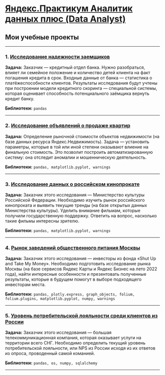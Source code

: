 # [Яндекс.Практикум Аналитик данных плюс (Data Analyst)](https://practicum.yandex.ru/data-analyst-plus/)
## Мои учебные проекты
<hr>

### 1. <a href="https://colab.research.google.com/github/Nikitoniy/Yandex_Data_Analysis/blob/main/1_Исследование_надежности_заемщиков.ipynb" target="blank" rel="noreferrer">Исследование надежности заемщиков</a>

**Задача:**
Заказчик — кредитный отдел банка. Нужно разобраться, влияет ли семейное положение и количество детей клиента на факт погашения кредита в срок. Входные данные от банка — статистика о платёжеспособности клиентов. Результаты исследования будут учтены при построении модели кредитного скоринга — специальной системы, которая оценивает способность потенциального заёмщика вернуть кредит банку.

**Библиотеки:**
`pandas`
<hr>

### 2. <a href="https://colab.research.google.com/github/Nikitoniy/Yandex_Data_Analysis/blob/main/2_Исследование_объявлений_о_продаже_квартир.ipynb" target="blank" rel="noreferrer">Исследование объявлений о продаже квартир</a>


**Задача:**
Определение рыночной стоимости объектов недвижимости (на базе данных ресурса Яндекс.Недвижимость). Задача — установить параметры, которые в той или иной степени оказывают влиение на финальную стоимость. Это позволит построить автоматизированную систему: она отследит аномалии и мошенническую деятельность.

**Библиотеки:**
`pandas, matplotlib.pyplot, warnings`
<hr>

### 3. <a href="https://colab.research.google.com/github/Nikitoniy/Yandex_Data_Analysis/blob/main/3_Исследование_данных_о_российском_кинопрокате.ipynb" target="blank">Исследование данных о российском кинопрокате</a>

**Задача:**
Заказчик этого исследования — Министерство культуры Российской Федерации. 
Необходимо изучить рынок российского кинопроката и выявить текущие тренды (на базе открытых данных Министерства культуры). Уделить внимание фильмам, которые получили государственную поддержку. Ответить на вопрос, насколько такие фильмы интересны зрителю. 

**Библиотеки:**
`pandas, matplotlib.pyplot, warnings`
<hr>

### 4. <a href="https://colab.research.google.com/github/Nikitoniy/Yandex_Data_Analysis/blob/main/4_Рынок_заведений_общественного_питания_Москвы.ipynb" target="blank">Рынок заведений общественного питания Москвы</a>

**Задача:**
Заказчик этого исследования — инвесторы из фонда «Shut Up and Take My Money». 
Необходимо подготовить исследование рынка Москвы (на базе сервисов Яндекс Карты и Яндекс Бизнес на лето 2022 года), найти интересные особенности и презентовать полученные результаты, которые в будущем помогут в выборе подходящего инвесторам места.

**Библиотеки:**
`pandas, plotly.express, graph_objects, folium, folium.plugins, matplotlib.pyplot, numpy, warnings`
<hr>

### 5. <a href="https://colab.research.google.com/github/Nikitoniy/Yandex_Data_Analysis/blob/main/5_Уровень_потребительской_лояльности_среди_клиентов_из_России.ipynb" target="blank">Уровень потребительской лояльности среди клиентов из России</a>

**Задача:**
Заказчик этого исследования — большая телекоммуникационная компания, которая оказывает услуги на территории всего СНГ.
Необходимо определить текущий уровень потребительской лояльности, или NPS из России исходя из их ответов из опроса, проводенный самой команией.

**Библиотеки:**
`pandas, os, numpy, sqlalchemy`
<hr>
